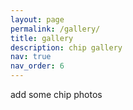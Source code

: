 ```yaml
---
layout: page
permalink: /gallery/
title: gallery
description: chip gallery
nav: true
nav_order: 6
---
```



add some chip photos
